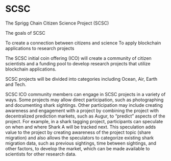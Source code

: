 # SCSC
The Sprigg Chain Citizen Science Project (SCSC)

The goals of SCSC

To create a connection between citizens and science
To apply blockchain applications to research projects

The SCSC initial coin offering (ICO) will create a community of citizen scientists and a funding pool to develop research projects that utilize blockchain applications.
  
 SCSC projects will be divided into categories including Ocean, Air, Earth and Tech. 
 
SCSC ICO community members can engage in SCSC projects in a variety of ways.  Some projects may allow direct participation, such as photographing and documenting shark sightings.  Other participation may include creating awareness and engagement with a project by combining the project with decentralized prediction markets, such as Augur, to “predict” aspects of the project.  For example, in a shark tagging project, participants can speculate on when and where Shark A will be tracked next.  This speculation adds value to the project by creating awareness of the project topic (share migration) and also allows the speculators to categorize existing shark migration data, such as previous sightings, time between sightings, and other factors,  to develop the market, which can be made available to scientists for other research data.
